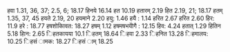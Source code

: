 हवा 1.31, 36, 37; 2.5, 6; 18.17 हिनये 16.14 हत 10.19 हतारम् 2.19 हित 2.19, 21; 18.17 हतम् 1.35, 37, 45 हयते 2.19, 20 हयमाने 2.20 हयु: 1.46 हयै : 1.14 हरित 2.67 हरित 2.60 हिर: 11.9 हरे : 18.77 हषशोकािवत: 18.27 हषम् 1.12 हषमषभयोेगै : 12.15 हिव: 4.24 हतात् 1.29 हितिन 5.18 हािन: 2.65 िहतकायया 10.1 िहतम् 18.64 िहवा 2.33 िहनित 13.28 िहमालय: 10.25 िहसं ामक: 18.27 िहसं ाम् 18.25